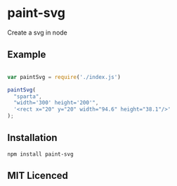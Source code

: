 # paint-svg

Create a svg in node

## Example

```js

var paintSvg = require('./index.js')

paintSvg(
  "sparta",
  "width='300' height='200'",
  '<rect x="20" y="20" width="94.6" height="38.1"/>'
);


```

## Installation

`npm install paint-svg`

## MIT Licenced
